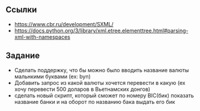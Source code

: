 ## Ссылки
- https://www.cbr.ru/development/SXML/
- https://docs.python.org/3/library/xml.etree.elementtree.html#parsing-xml-with-namespaces

## Задание
- Сделать поддержку, что бы можно было вводить название валюты мальнкими буквами (ex: byn)
- Добавить запрос из какой валюты хочется перевести в какую (ex хочу перевести 500 доларов в Вьетнамских донгов)
- сделать новый скрипт, который сможет по номеру BIC(бик) показать название банки и на оборот по названию бака выдать его бик